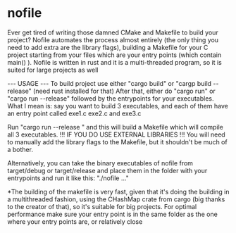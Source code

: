 # nofile
Ever get tired of writing those damned CMake and Makefile to build your project? Nofile automates the process almost entirely (the only thing you need to add extra are the library flags), building a Makefile for your C project starting from your files which are your entry points (which contain main() ). Nofile is written in rust and it is a multi-threaded program, so it is suited for large projects as well

--- USAGE ---
To build project use either "cargo build" or "cargp build --release" (need rust installed for that)
After that, either do "cargo run" or "cargo run --release" followed by the entrypoints for your executables.
What I mean is: say you want to build 3 executables, and each of them have an entry point called exe1.c exe2.c and exe3.c

Run "cargo run --release <path to exe1.c> <path to exe2.c> <path to exe3.c>" and this will build a Makefile which will compile all 3 executables.
!!! IF YOU DO USE EXTERNAL LIBRARIES !!! You will need to manually add the library flags to the Makefile, but it shouldn't be much of a bother.

Alternatively, you can take the binary executables of nofile from target/debug or target/release and place them in the folder with your entrypoints and run it like this:
"./nofile <path-to-executable-entrypoint1> <path-to-executable-entrypoint2> ..."

*The building of the makefile is very fast, given that it's doing the building in a multithreaded fashion, using the CHashMap crate from cargo (big thanks to the creator of that), so it's suitable for big projects.
For optimal performance make sure your entry point is in the same folder as the one where your entry points are, or relatively close
